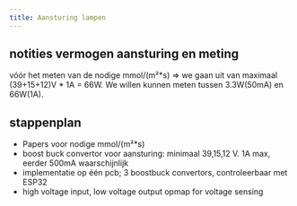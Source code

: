 ```yaml
---
title: Aansturing lampen
---
```



## notities vermogen aansturing en meting
	
vóór het meten van de nodige mmol/(m²*s) => we gaan uit van maximaal (39+15+12)V * 1A  = 66W. We willen kunnen meten tussen 3.3W(50mA) en 66W(1A).
	
## stappenplan
* Papers voor nodige mmol/(m²*s)
* boost buck convertor voor aansturing: minimaal 39,15,12 V. 1A max, eerder 500mA waarschijnlijk
* implementatie op één pcb; 3 boostbuck convertors, controleerbaar met ESP32
* high voltage input, low voltage output opmap for voltage sensing
